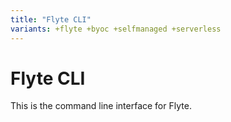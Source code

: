 ```yaml
---
title: "Flyte CLI"
variants: +flyte +byoc +selfmanaged +serverless
---
```


# Flyte CLI

This is the command line interface for Flyte.